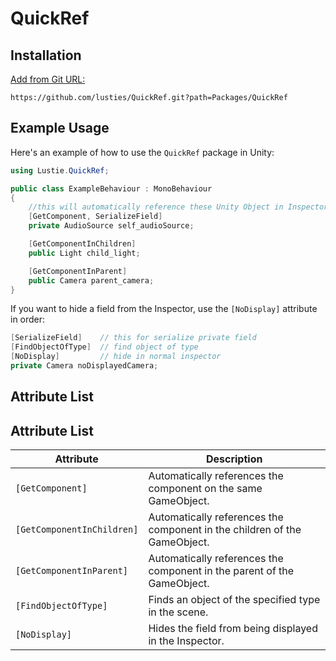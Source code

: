 # QuickRef

## Installation

[Add from Git URL:](https://github.com/lusties/QuickRef.git?path=Packages/QuickRef)
```
https://github.com/lusties/QuickRef.git?path=Packages/QuickRef
```

## Example Usage

Here's an example of how to use the `QuickRef` package in Unity:

```C#
using Lustie.QuickRef;

public class ExampleBehaviour : MonoBehaviour
{
    //this will automatically reference these Unity Object in Inspector.
    [GetComponent, SerializeField]
    private AudioSource self_audioSource;

    [GetComponentInChildren]
    public Light child_light;

    [GetComponentInParent]
    public Camera parent_camera;
}
```

If you want to hide a field from the Inspector, use the `[NoDisplay]` attribute in order:

```C#
[SerializeField]    // this for serialize private field
[FindObjectOfType]  // find object of type
[NoDisplay]         // hide in normal inspector
private Camera noDisplayedCamera;
```

## Attribute List

## Attribute List

| Attribute                | Description                                                        |
|--------------------------|--------------------------------------------------------------------|
| `[GetComponent]`         | Automatically references the component on the same GameObject.     |
| `[GetComponentInChildren]` | Automatically references the component in the children of the GameObject. |
| `[GetComponentInParent]` | Automatically references the component in the parent of the GameObject. |
| `[FindObjectOfType]`     | Finds an object of the specified type in the scene.                |
| `[NoDisplay]`            | Hides the field from being displayed in the Inspector.             |


